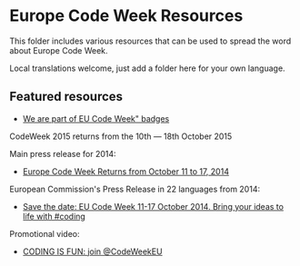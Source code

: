 # Europe Code Week Resources

This folder includes various resources that can be used to spread the word about Europe Code Week.

Local translations welcome, just add a folder here for your own language.

## Featured resources

- [We are part of EU Code Week" badges](https://github.com/codeeu/codeeu-resources/tree/master/_badges)


CodeWeek 2015 returns from the 10th — 18th October 2015


Main press release for 2014:

- [Europe Code Week Returns from October 11 to 17, 2014](https://github.com/codeeu/codeeu-resources/blob/master/Europe_Code_Week_2014-press_release_ENG.md)

European Commission's Press Release in 22 languages from 2014:

- [Save the date: EU Code Week 11-17 October 2014. Bring your ideas to life with #coding](http://europa.eu/rapid/press-release_IP-14-652_en.htm)

Promotional video:

- [CODING IS FUN: join @CodeWeekEU](https://www.youtube.com/watch?v=TNwE3FA4pdI)





